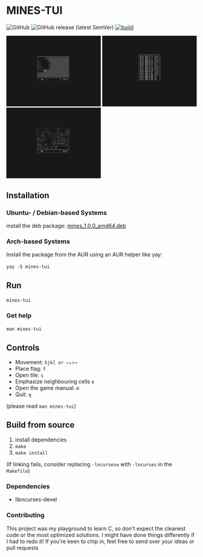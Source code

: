 # MINES-TUI
![GitHub](https://img.shields.io/github/license/Judro/mines)
![GitHub release (latest SemVer)](https://img.shields.io/github/v/release/Judro/mines)
[![build](https://github.com/Judro/mines/actions/workflows/c-cpp.yml/badge.svg)](https://github.com/Judro/mines/actions/workflows/c-cpp.yml)
<div>
<img src="https://github.com/Judro/mines/blob/main/img/game.png" alt="game" width="250px">
<img src="https://github.com/Judro/mines/blob/main/img/highscores.png" alt="highscores" width="250px">
<img src="https://github.com/Judro/mines/blob/main/img/game_over.png" alt="game over" width="250px">
</div>

## Installation
### Ubuntu- / Debian-based Systems
install the deb package: [mines_1.0.0_amd64.deb](https://github.com/Judro/mines/releases/download/v1.0.0/mines_1.0.0_amd64.deb)

### Arch-based Systems
Install the package from the AUR using an AUR helper like yay:

`yay -S mines-tui`

## Run
`mines-tui`

### Get help
`man mines-tui`

## Controls
- Movement: `hjkl or ←↓↑→`
- Place flag: `f`
- Open tile: `s`
- Emphasize neighbouring cells `e`
- Open the game manual: `m`
- Quit: `q`

(please read `man mines-tui`)

## Build from source
1. install dependencies
2. `make`
3. `make install`

(If linking fails, consider replacing `-lncursesw` with `-lncurses` in the `Makefile`)

### Dependencies
- libncurses-devel

### Contributing
This project was my playground to learn C, so don't expect the cleanest code or the most optimized solutions. I might have done things differently if I had to redo it! If you're keen to chip in, feel free to send over your ideas or pull requests
